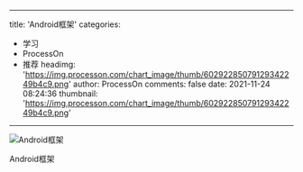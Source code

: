 
---
title: 'Android框架'
categories: 
 - 学习
 - ProcessOn
 - 推荐
headimg: 'https://img.processon.com/chart_image/thumb/60292285079129342249b4c9.png'
author: ProcessOn
comments: false
date: 2021-11-24 08:24:36
thumbnail: 'https://img.processon.com/chart_image/thumb/60292285079129342249b4c9.png'
---

<div>   
<img class="thumb" alt="Android框架" src="https://img.processon.com/chart_image/thumb/60292285079129342249b4c9.png" referrerpolicy="no-referrer">
<p>Android框架</p>  
</div>
            